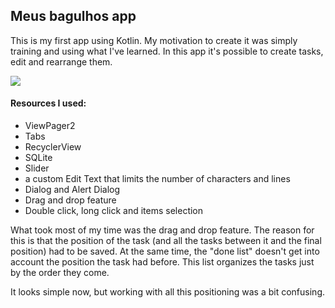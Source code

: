 ## Meus bagulhos app
This is my first app using Kotlin. My motivation to create it was simply training and using what I've learned.
In this app it's possible to create tasks, edit and rearrange them.

![](https://i.imgur.com/XWlcWfs.gif)

#### Resources I used:
- ViewPager2
- Tabs
- RecyclerView
- SQLite
- Slider
- a custom Edit Text that limits the number of characters and lines
- Dialog and Alert Dialog
- Drag and drop feature
- Double click, long click and items selection

What took most of my time was the drag and drop feature. The reason for this is that the position of the task (and all the tasks
between it and the final position) had to be saved. At the same time, the "done list" doesn't get into account the position the task had before. This list organizes
the tasks just by the order they come. 

It looks simple now, but working with all this positioning was a bit confusing.
